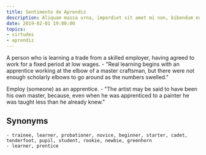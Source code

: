 ```yaml
---
title: Sentimento de Aprendiz
description: Aliquam massa urna, imperdiet sit amet mi non, bibendum euismod est.
date: 2019-02-01 19:00:00
topics: 
- virtudes
- aprendiz
---
```


A person who is learning a trade from a skilled employer, having agreed to work for a fixed period at low wages.
	- "Real learning begins with an apprentice working at the elbow of a master craftsman, but there were not enough scholarly elbows to go around as the numbers swelled."

Employ (someone) as an apprentice.
	- "The artist may be said to have been his own master, because, even when he was apprenticed to a painter he was taught less than he already knew."

## Synonyms
	- trainee, learner, probationer, novice, beginner, starter, cadet, tenderfoot, pupil, student, rookie, newbie, greenhorn
	- learner, prentice

